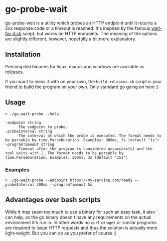 # go-probe-wait

go-probe-wait is a utility which probes an HTTP endpoint until it returns a 2xx response code or a timeout is reached.
It's inspired by the famous [wait-for-it.sh](https://github.com/vishnubob/wait-for-it) script, but works on HTTP endpoints.
The meaning of the options are slightly different, however, hopefully a bit more explanatory.

## Installation

Precompiled binaries for linux, macos and windows are available as releases.

If you want to mess it with on your own, the `build-releases.sh` script is your friend to build the program on your own.
Only standard go going on here :)

## Usage

```
> ./go-wait-probe --help

-endpoint string
      The endpoint to probe.
-probeInterval string
      The interval at which the probe is executed. The format needs to be parsable by time.ParseDuration. Examples: 300ms, 3s (default "1s")
-programTimeout string
      Timeout after the program is considered unsuccessful and the tool exits with 1. The format needs to be parsable by time.ParseDuration. Examples: 300ms, 3s (default "15s")
```

### Examples

```
> ./go-wait-probe --endpoint https://my-service.com/ready --probeInterval 300ms --programTimeout 5s
```

## Advantages over bash scripts

While it may seem too much to use a binary for such an easy task, it also can help, as the go binary doesn't have any requirements on the actual environment it's run in.
In other words no `curl` or `wget` or similar programs are required to issue HTTP requests and thus the solution is actually more light-weight.
But you can do as you prefer of course :)
